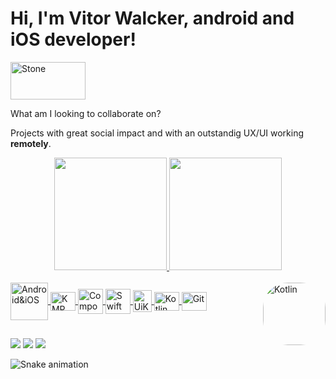 # Hi, I'm Vitor Walcker, android and iOS developer!                
<img align="center" alt="Stone" height="60" width="120" src="https://user-images.githubusercontent.com/60984009/227589704-37bbf382-7afb-4cb8-93e0-f7ecc3e4200e.png">

What am I looking to collaborate on?

Projects with great social impact and with an outstandig UX/UI working **remotely**.


<div align="center">
  <a href="https://github.com/vitor0321">
  <img height="180em" src="https://github-readme-stats.vercel.app/api?username=vitor0321&show_icons=true&theme=dark&include_all_commits=true&count_private=true"/>
  <img height="180em" src="https://github-readme-stats.vercel.app/api/top-langs/?username=vitor0321&layout=compact&langs_count=7&theme=dark"/>
</div>
<div style="display: inline_block"><br>
  <img align="center" alt="Android&iOS" height="60" width="60" src="http://android.mobile-review.com/image/2015/04/android_ios.png">
    <img align="center" alt="KMP" height="30" width="40" src="https://user-images.githubusercontent.com/60984009/227588973-d80009dc-d5ab-4c79-a6cd-5049c44a9c78.png">
    <img align="right" alt="Kotlin" height="100" style="border-radius:40px;" src="https://cdn.discordapp.com/attachments/928766170390216786/928782852869476422/Hi.gif">
    <img align="center" alt="Compose" height="40" width="40" src="https://user-images.githubusercontent.com/60984009/227588064-adf468c6-4cb5-466f-845c-70727674e513.png">
    <img align="center" alt="Swift" height="40" width="40" src="https://brandslogos.com/wp-content/uploads/thumbs/swift-logo-vector.svg">
    <img align="center" alt="UiKit" height="35" width="30" src="https://seeklogo.com/images/U/uikit-logo-8CE34FE030-seeklogo.com.png">
    <img align="center" alt="Kotlin" height="30" width="40" src="https://cdn.jsdelivr.net/gh/devicons/devicon/icons/kotlin/kotlin-original.svg">
    <img align="center" alt="Git" height="30" width="40" src="https://cdn.jsdelivr.net/gh/devicons/devicon/icons/git/git-original.svg">
</div>

##
 
<div> 
 <a href="https://discord.gg/DbbCZyrU" target="_blank"><img src="https://img.shields.io/badge/Discord-7289DA?style=for-the-badge&logo=discord&logoColor=white" target="_blank"></a> 
  <a href = "mailto:vitor0321@gmail.com"><img src="https://img.shields.io/badge/-Gmail-%23333?style=for-the-badge&logo=gmail&logoColor=white" target="_blank"></a>
  <a href="https://www.linkedin.com/in/vitorwalcker/" target="_blank"><img src="https://img.shields.io/badge/-LinkedIn-%230077B5?style=for-the-badge&logo=linkedin&logoColor=white" target="_blank"></a> 
 
  ![Snake animation](https://github.com/vitor0321/vitor0321/blob/output/github-contribution-grid-snake.svg)
 
</div>
